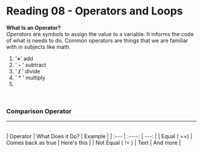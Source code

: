 # Reading 08 - Operators and Loops

**What Is an Operator?**
<br>
*Operators* are symbols to assign the value to a variable. It informs the code of what is needs to do. Common operators are things that we are familiar with in subjects like math.
<br>
1. '**+**'       add 
2. ' **-** '     subtract 
3. ' **/** ' divide
4. ' * ' multiply
5. 
<br>


### Comparison Operator
____________________________
<br>
| Operator      | What Does it Do? | Example     |
| :---        |    :----:   |          ---: |
| Equal ( ==)    | Comes back as true       | Here's this   |
| Not Equal ( != )   | Text        | And more      |